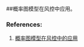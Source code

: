 ##概率图模型在风控中应用。





### References:
1. [概率图模型在风控中的应用](https://mp.weixin.qq.com/s?__biz=MjM5MDM3Nzg0NA==&mid=2651588428&idx=1&sn=54973b7735f747ce76ba1136bb66495f&scene=1&srcid=0818an62hhaboUflgQnOqHcg&pass_ticket=Jg%2F%2BBctmCtQ2%2BlFd%2BSw8taWP4P7ujO1IskjNLxdWQQzJNKHOVVMdMiXZS8HzsyB6#rd)